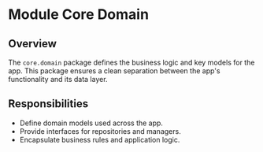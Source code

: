 # Module Core Domain

## Overview

The `core.domain` package defines the business logic and key models for the app. This package
ensures a clean separation between the app's functionality and its data layer.

## Responsibilities

- Define domain models used across the app.
- Provide interfaces for repositories and managers.
- Encapsulate business rules and application logic.

